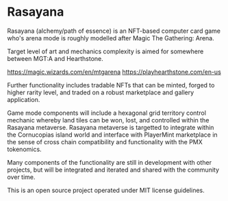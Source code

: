 # Rasayana
Rasayana (alchemy/path of essence) is an NFT-based computer card game who's arena mode is roughly modelled after Magic The Gathering: Arena.

Target level of art and mechanics complexity is aimed for somewhere between MGT:A and Hearthstone.

https://magic.wizards.com/en/mtgarena
https://playhearthstone.com/en-us

Further functionality includes tradable NFTs that can be minted, forged to higher rarity level, and traded on a robust marketplace and gallery application.

Game mode components will include a hexagonal grid territory control mechanic whereby land tiles can be won, lost, and controlled within the Rasayana metaverse.
Rasayana metaverse is targetted to integrate within the Cornucopias island world and interface with PlayerMint marketplace in the sense of cross chain compatibility and functionality with the PMX tokenomics.

Many components of the functionality are still in development with other projects, but will be integrated and iterated and shared with the community over time.

This is an open source project operated under MIT license guidelines.
